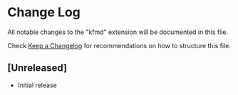 # Change Log

All notable changes to the "kfmd" extension will be documented in this file.

Check [Keep a Changelog](http://keepachangelog.com/) for recommendations on how to structure this file.

## [Unreleased]

- Initial release